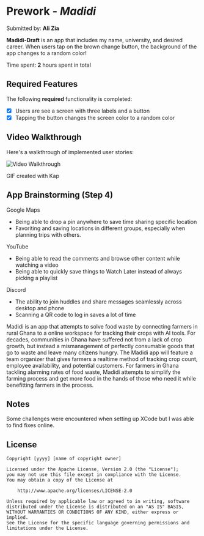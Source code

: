 # Prework - *Madidi*

Submitted by: **Ali Zia**

**Madidi-Draft** is an app that includes my name, university, and desired career.
When users tap on the brown change button, the background of the app changes to a 
random color!

Time spent: **2** hours spent in total

## Required Features

The following **required** functionality is completed:

- [X] Users are see a screen with three labels and a button
- [X] Tapping the button changes the screen color to a random color
 
## Video Walkthrough

Here's a walkthrough of implemented user stories:

<img src='https://i.imgur.com/2S2dIj6.gif' title='Video Walkthrough' width='' alt='Video Walkthrough' />

<!-- Replace this with whatever GIF tool you used! -->
GIF created with Kap  
<!-- Recommended tools:
[Kap](https://getkap.co/) for macOS
[ScreenToGif](https://www.screentogif.com/) for Windows
[peek](https://github.com/phw/peek) for Linux. -->

## App Brainstorming (Step 4)
Google Maps

- Being able to drop a pin anywhere to save time sharing specific location
- Favoriting and saving locations in different groups, especially when planning trips with others.

YouTube

- Being able to read the comments and browse other content while watching a video
- Being able to quickly save things to Watch Later instead of always picking a playlist

Discord

- The ability to join huddles and share messages seamlessly across desktop and phone
- Scanning a QR code to log in saves a lot of time

Madidi is an app that attempts to solve food waste by connecting 
farmers in rural Ghana to a online workspace for tracking their crops
with AI tools. For decades, communities in Ghana have suffered not from a lack
of crop growth, but instead a mismanagement of perfectly consumable goods that go
to waste and leave many citizens hungry. The Madidi app will feature a team organizer that gives
farmers a realtime method of tracking crop count, employee availability, and potential
customers. For farmers in Ghana tackling alarming rates of food waste,
Madidi attempts to simplify the farming process and get more food in the hands
of those who need it while benefitting farmers in the process.

## Notes

Some challenges were encountered when setting up XCode but I was able to find fixes online. 

## License

    Copyright [yyyy] [name of copyright owner]

    Licensed under the Apache License, Version 2.0 (the "License");
    you may not use this file except in compliance with the License.
    You may obtain a copy of the License at

        http://www.apache.org/licenses/LICENSE-2.0

    Unless required by applicable law or agreed to in writing, software
    distributed under the License is distributed on an "AS IS" BASIS,
    WITHOUT WARRANTIES OR CONDITIONS OF ANY KIND, either express or implied.
    See the License for the specific language governing permissions and
    limitations under the License.
